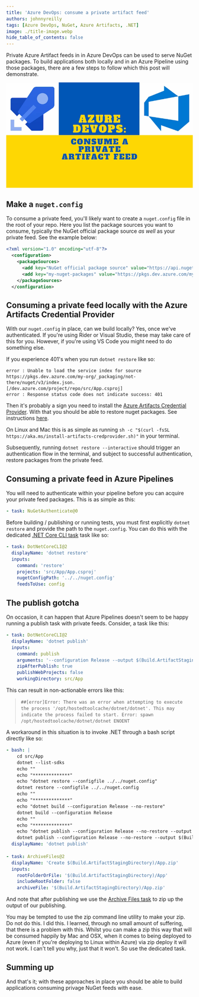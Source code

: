 ```yaml
---
title: 'Azure DevOps: consume a private artifact feed'
authors: johnnyreilly
tags: [Azure DevOps, NuGet, Azure Artifacts, .NET]
image: ./title-image.webp
hide_table_of_contents: false
---
```


Private Azure Artifact feeds in in Azure DevOps can be used to serve NuGet packages. To build applications both locally and in an Azure Pipeline using those packages, there are a few steps to follow which this post will demonstrate.

![title image reading "Azure DevOps: consume a private artifact feed" with the Azure DevOps and Azure Pipelines logos`](title-image.webp)

## Make a `nuget.config`

To consume a private feed, you'll likely want to create a `nuget.config` file in the root of your repo. Here you list the package sources you want to consume, typically the NuGet official package source _as well_ as your private feed. See the example below:

```xml
<?xml version="1.0" encoding="utf-8"?>
  <configuration>
    <packageSources>
      <add key="NuGet official package source" value="https://api.nuget.org/v3/index.json" />
      <add key="my-nuget-packages" value="https://pkgs.dev.azure.com/my-org/_packaging/my-nuget-packages/nuget/v3/index.json" />
    </packageSources>
  </configuration>
```

## Consuming a private feed locally with the Azure Artifacts Credential Provider

With our `nuget.config` in place, can we build locally? Yes, once we've authenticated. If you're using Rider or Visual Studio, these may take care of this for you. However, if you're using VS Code you might need to do something else.

If you experience 401's when you run `dotnet restore` like so:

```shell
error : Unable to load the service index for source https://pkgs.dev.azure.com/my-org/_packaging/not-there/nuget/v3/index.json. [/dev.azure.com/project/repo/src/App.csproj]
error : Response status code does not indicate success: 401
```

Then it's probably a sign you need to install the [Azure Artifacts Credential Provider](https://github.com/Microsoft/artifacts-credprovider). With that you should be able to restore nuget packages. See instructions [here](https://github.com/Microsoft/artifacts-credprovider#setup).

On Linux and Mac this is as simple as running `sh -c "$(curl -fsSL https://aka.ms/install-artifacts-credprovider.sh)"` in your terminal.

Subsequently, running `dotnet restore --interactive` should trigger an authentication flow in the terminal, and subject to successful authentication, restore packages from the private feed.

## Consuming a private feed in Azure Pipelines

You will need to authenticate within your pipeline before you can acquire your private feed packages. This is as simple as this:

```yml
- task: NuGetAuthenticate@0
```

Before building / publishing or running tests, you must first explicitly `dotnet restore` and provide the path to the `nuget.config`. You can do this with the dedicated [.NET Core CLI task](https://docs.microsoft.com/en-us/azure/devops/pipelines/tasks/build/dotnet-core-cli) task like so:

```yml
- task: DotNetCoreCLI@2
  displayName: 'dotnet restore'
  inputs:
    command: 'restore'
    projects: 'src/App/App.csproj'
    nugetConfigPath: '../../nuget.config'
    feedsToUse: config
```

## The publish gotcha

On occasion, it can happen that Azure Pipelines doesn't seem to be happy running a publish task with private feeds. Consider, a task like this:

```yml
- task: DotNetCoreCLI@2
  displayName: 'dotnet publish'
  inputs:
    command: publish
    arguments: '--configuration Release --output $(Build.ArtifactStagingDirectory)/${{parameters.artifactName}} /p:SourceRevisionId=$(Build.SourceVersion)'
    zipAfterPublish: true
    publishWebProjects: false
    workingDirectory: src/App
```

This can result in non-actionable errors like this:

> `##[error]Error: There was an error when attempting to execute the process '/opt/hostedtoolcache/dotnet/dotnet'. This may indicate the process failed to start. Error: spawn /opt/hostedtoolcache/dotnet/dotnet ENOENT`

A workaround in this situation is to invoke .NET through a bash script directly like so:

```yml
- bash: |
    cd src/App
    dotnet --list-sdks
    echo ""
    echo "**************"
    echo "dotnet restore --configfile ../../nuget.config"
    dotnet restore --configfile ../../nuget.config
    echo ""
    echo "**************"
    echo "dotnet build --configuration Release --no-restore"
    dotnet build --configuration Release
    echo ""
    echo "**************"
    echo "dotnet publish --configuration Release --no-restore --output $(Build.ArtifactStagingDirectory)/App /p:SourceRevisionId=$(Build.SourceVersion)"
    dotnet publish --configuration Release --no-restore --output $(Build.ArtifactStagingDirectory)/App /p:SourceRevisionId=$(Build.SourceVersion)
  displayName: 'dotnet publish'

- task: ArchiveFiles@2
  displayName: 'Create $(Build.ArtifactStagingDirectory)/App.zip'
  inputs:
    rootFolderOrFile: '$(Build.ArtifactStagingDirectory)/App'
    includeRootFolder: false
    archiveFile: '$(Build.ArtifactStagingDirectory)/App.zip'
```

And note that after publishing we use the [Archive Files task](https://docs.microsoft.com/en-us/azure/devops/pipelines/tasks/utility/archive-files) to zip up the output of our publishing.

You may be tempted to use the zip command line utility to make your zip. Do not do this. I did this. I learned, through no small amount of suffering, that there is a problem with this. Whilst you can make a zip this way that will be consumed happily by Mac and OSX, when it comes to being deployed to Azure (even if you're deploying to Linux within Azure) via zip deploy it will not work. I can't tell you why, just that it won't. So use the dedicated task.

## Summing up

And that's it; with these approaches in place you should be able to build applications consuming privage NuGet feeds with ease.
